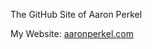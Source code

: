 <p>The GitHub Site of Aaron Perkel</p>
<p>My Website: <a href="http://www.aaronperkel.com">aaronperkel.com</a></p>
